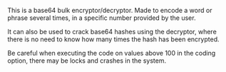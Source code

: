 This is a base64 bulk encryptor/decryptor. Made to encode a word or phrase several times, in a specific number provided by the user.

It can also be used to crack base64 hashes using the decryptor, where there is no need to know how many times the hash has been encrypted.

Be careful when executing the code on values above 100 in the coding option, there may be locks and crashes in the system.
